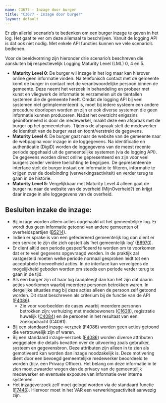 ```yaml
---
name: C3677 - Inzage door burger
title: "C3677 - Inzage door burger"
layout: default
---
```

Er zijn allerlei scenario’s te bedenken om een burger inzage te geven in het log. Het gaat te ver om deze allemaal te beschrijven. Vanuit de logging API is dat ook niet nodig. Met enkele API functies kunnen we vele scenario’s bedienen.

Voor de beeldvorming zijn hieronder drie scenario’s beschreven die aansluiten bij respectievelijk Logging Maturity Level (LML) 0, 4 en 5.

-	**Maturity Level 0**: De burger wil inzage in het log maar kan hierover online geen informatie vinden. Na telefonisch contact met de gemeente komt de burger in contact met de verantwoordelijke persoon binnen de gemeente. Deze neemt het verzoek in behandeling en probeer met kunst en vliegwerk de informatie te verzamelen uit de tientallen systemen die de gemeente heeft. Omdat de logging API bij veel systemen niet geïmplementeerd is, moet bij iedere systeem een andere procedure doorlopen worden en zijn er ook diverse systemen die geen informatie kunnen produceren. Nadat het overzicht enigszins geüniformeerd is door de medewerker, maakt deze een afspraak met de burger op het gemeentehuis. Tijdens de afspraak stelt de medewerker de identiteit van de burger vast en toont/verstrekt de gegevens.
-	**Maturity Level 4**: De burger gaat naar de website van de gemeente naar de webpagina voor inzage in de loggegevens. Na identificatie en authenticatie (DigiD) worden de loggegevens van de meest recente periode opgehaald uit de gemeentelijke systemen (via de logging API). De gegevens worden direct online gepresenteerd en zijn voor veel burgers zonder verdere toelichting te begrijpen. De gepresenteerde interface stelt de burger instaat om informatie te filteren, informatie te krijgen over de doelbinding (verwerkingsactiviteit) en verder terug te gaan in de historie.
- **Maturity Level 5**: Vergelijkbaar met Maturity Level 4 alleen gaat de burger nu naar de website van de overheid (MijnOverheid?) en krijgt daar inzage in alle loggegevens van de overheid.

## Besluiten inzake de inzage:
-	Bij inzage worden alleen acties opgehaald uit het gemeentelijke log. Er wordt dus geen informatie getoond van andere gemeenten of overheidspartijen ([B5214](./5214.md)).
-	Indien er sprake is van een gefedereerd gemeentelijk log dan dient er een service te zijn die zich opstelt als ‘het gemeentelijk log’ ([B8970](./8970.md)).
-	Er dient altijd een periode gespecificeerd te worden om te voorkomen dat er te veel gegevens opgevraagd worden. In de praktijk zal vastgesteld moeten welke periode normaal gesproken leidt tot een acceptabele hoeveelheid acties. In de interface kan vervolgens de mogelijkheid geboden worden om steeds een periode verder terug te gaan in de tijd.
-	Als een burger zijn of haar log raadpleegt dan kan het zijn dat daarin acties voorkomen waarbij meerdere personen betrokken waren. In dergelijke situaties mag bij deze acties alleen de persoon zelf getoond worden. Dit staat beschreven als criterium bij de functie van de API ([F4086](./4086.md)).
    - Zie voor voorbeelden de cases waarbij meerdere personen betrokken zijn: verhuizing met medebewoners ([C1628](./1628.md)), registratie huwelijk ([C4084](./4084.md)) en de personen in het resultaat van een zoekopdracht (C4081).
-	Bij een standaard inzage-verzoek ([F4086](./4086.md)) worden geen acties getoond die vertrouwelijk zijn of waren.
-	Bij een standaard inzage-verzoek ([F4086](./4086.md)) worden diverse attributen weggelaten die details bevatten over de uitvoering zoals gebruiker, systeem en gegevensbron. Deze attributen zijn alleen in te zien als gemotiveerd kan worden dan inzage noodzakelijk is. Deze motivering dient door een bevoegd gemeentelijke medewerker beoordeeld te worden (bijv. een Privacy Officer). Het belang om deze informatie in te zien moet zwaarder wegen dan de privacy van de gemeentelijk medewerker en eventuele exposure van informatie over interne systemen.
-	Het inzageverzoek zelf moet gelogd worden via de standaard functie ([F7446](./7446.md)). Hiervoor moet in het VAR een verwerkingsactiviteit aanwezig zijn.

